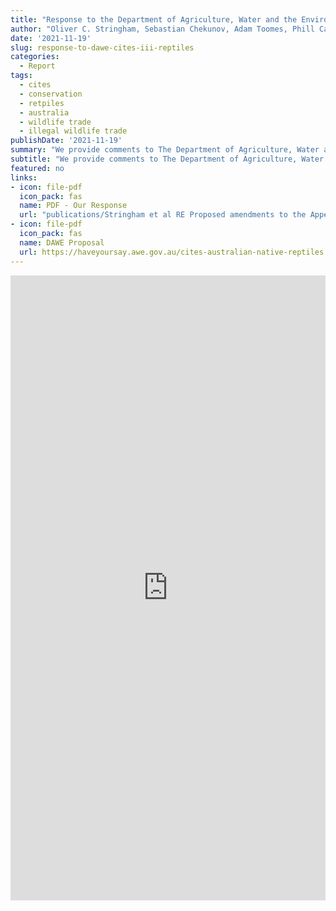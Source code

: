 ```yaml
---
title: "Response to the Department of Agriculture, Water and the Environment's 'Proposed amendments to the Appendices of CITES for Australian Native Reptiles'"
author: "Oliver C. Stringham, Sebastian Chekunov, Adam Toomes, Phill Cassey, Sarah Heinrich"
date: '2021-11-19'
slug: response-to-dawe-cites-iii-reptiles
categories:
  - Report
tags:
  - cites
  - conservation
  - retpiles
  - australia
  - wildlife trade
  - illegal wildlife trade
publishDate: '2021-11-19'
summary: "We provide comments to The Department of Agriculture, Water and the Environment on their ‘Proposed amendments to the Appendices of CITES for Australian Native Reptiles’.Overall, we agree with the essence of the Department’s proposal that certain at-risk Australian native reptiles should have international protection under CITES to reduce the risks of poaching, smuggling, and extinction. (1) Specifically, it is our interpretation that the proposed taxa are eligible for CITES Appendix III and would benefit from this level of protection. (2) Our work and the work of other independent scientific researchers has provided empirical evidence that native Australian reptiles are poached from the wild and smuggled across the border to be sold in overseas exotic pet markets. Here, we detailed the scientific evidence for this risk, including published and unpublished data from overseas markets and data on seizures of native reptiles collected by various Australian government agencies. (3) At the same time, we believe that there are additional at-risk reptile taxa not identified by the Department that would similarly benefit from an Appendix III listing. We recommend the Department be more comprehensive in their action against the illegal wildlife trade by listing other endemic reptile taxa that face near-identical risks to the proposed taxa. We provide a list of taxa (21 genera) that are experiencing similar threats (poaching, smuggling, present in overseas trade) and evidence for those risks. (4) Also, we highlight three other areas that we believe the Department should be aware of and consider. The first concern is that the proposal does not address changes in taxonomy that may occur in the future. The second concern is that, historical evidence suggests that any taxa which are newly added to a CITES Appendix face a transitory increased risk of poaching from smugglers who seek to move individuals before the taxa is officially listed. Consequently, we strongly recommend that these CITES listings are accompanied by a temporary increase in poaching and border-smuggling interception efforts. The third consideration centers around how Appendix III can be used as a mechanism to collect data on the illegal trade of Australian reptiles. This data can be analyzed to consider future potential up-listings to Appendix II or I for eligible taxa. We now detail each of the above-mentioned topics in greater detail."
subtitle: "We provide comments to The Department of Agriculture, Water and the Environment on their ‘Proposed amendments to the Appendices of CITES for Australian Native Reptiles’.Overall, we agree with the essence of the Department’s proposal that certain at-risk Australian native reptiles should have international protection under CITES to reduce the risks of poaching, smuggling, and extinction. (1) Specifically, it is our interpretation that the proposed taxa are eligible for CITES Appendix III and would benefit from this level of protection. (2) Our work and the work of other independent scientific researchers has provided empirical evidence that native Australian reptiles are poached from the wild and smuggled across the border to be sold in overseas exotic pet markets. Here, we detailed the scientific evidence for this risk, including published and unpublished data from overseas markets and data on seizures of native reptiles collected by various Australian government agencies. (3) At the same time, we believe that there are additional at-risk reptile taxa not identified by the Department that would similarly benefit from an Appendix III listing. We recommend the Department be more comprehensive in their action against the illegal wildlife trade by listing other endemic reptile taxa that face near-identical risks to the proposed taxa. We provide a list of taxa (21 genera) that are experiencing similar threats (poaching, smuggling, present in overseas trade) and evidence for those risks. (4) Also, we highlight three other areas that we believe the Department should be aware of and consider. The first concern is that the proposal does not address changes in taxonomy that may occur in the future. The second concern is that, historical evidence suggests that any taxa which are newly added to a CITES Appendix face a transitory increased risk of poaching from smugglers who seek to move individuals before the taxa is officially listed. Consequently, we strongly recommend that these CITES listings are accompanied by a temporary increase in poaching and border-smuggling interception efforts. The third consideration centers around how Appendix III can be used as a mechanism to collect data on the illegal trade of Australian reptiles. This data can be analyzed to consider future potential up-listings to Appendix II or I for eligible taxa. We now detail each of the above-mentioned topics in greater detail."
featured: no
links:
- icon: file-pdf
  icon_pack: fas
  name: PDF - Our Response
  url: "publications/Stringham et al RE Proposed amendments to the Appendices of CITES for Australian Native Reptiles.pdf"
- icon: file-pdf
  icon_pack: fas
  name: DAWE Proposal
  url: https://haveyoursay.awe.gov.au/cites-australian-native-reptiles
---
```


<script>
    function resizeIframe(obj) {
      obj.style.height =  1.05*obj.contentWindow.document.body.scrollHeight + 'px';
    }
  </script>

<iframe width='100%' height='1000' 
    onload="resizeIframe(this)"
    frameborder="0"
    src="https://drive.google.com/file/d/1_i7t0zwdKY67psxgls8H6cK65dgI33Nr/preview">
</iframe>